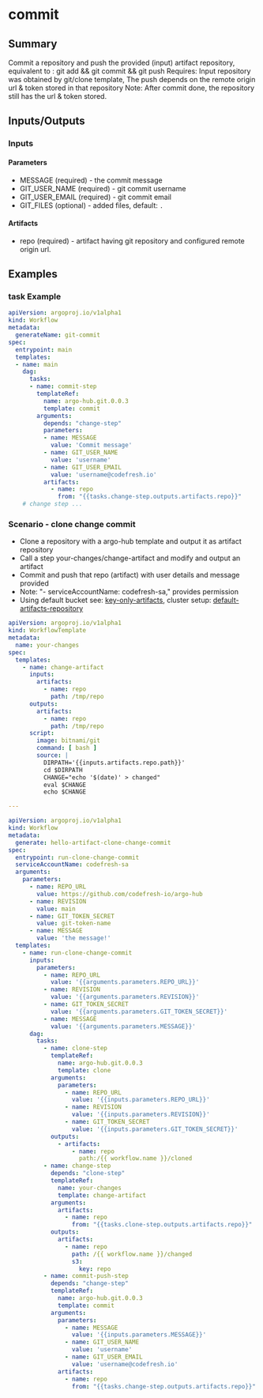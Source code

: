 # commit

## Summary
Commit a repository and push the provided (input) artifact repository, equivalent to : git add && git commit && git push 
Requires: Input repository was obtained by git/clone template,  The push depends on the remote origin url & token stored in that repository
Note: After commit done, the repository still has the url & token stored.
## Inputs/Outputs
### Inputs
#### Parameters
* MESSAGE (required) - the commit message
* GIT_USER_NAME (required) - git commit username
* GIT_USER_EMAIL (required) - git commit email
* GIT_FILES (optional) - added files, default: `.`
#### Artifacts
* repo (required) - artifact having git repository and configured remote origin url.
## Examples

### task Example
```yaml
apiVersion: argoproj.io/v1alpha1
kind: Workflow
metadata:
  generateName: git-commit
spec:
  entrypoint: main
  templates:
  - name: main
    dag:
      tasks:
      - name: commit-step
        templateRef:
          name: argo-hub.git.0.0.3
          template: commit
        arguments:
          depends: "change-step"
          parameters:
          - name: MESSAGE
            value: 'Commit message'
          - name: GIT_USER_NAME
            value: 'username'
          - name: GIT_USER_EMAIL
            value: 'username@codefresh.io'
          artifacts:
            - name: repo
              from: "{{tasks.change-step.outputs.artifacts.repo}}"
    # change step ...  
```



### Scenario - clone change commit 
* Clone a repository with a argo-hub template and output it as artifact repository
* Call a step your-changes/change-artifact and modify and output an artifact
* Commit and push that repo (artifact) with user details and message provided
* Note: "- serviceAccountName: codefresh-sa," provides permission
* Using default bucket see: [key-only-artifacts](https://argoproj.github.io/argo-workflows/key-only-artifacts), cluster setup: [default-artifacts-repository](https://argoproj.github.io/argo-workflows/artifact-repository-ref)

```yaml
apiVersion: argoproj.io/v1alpha1
kind: WorkflowTemplate
metadata:
  name: your-changes
spec:
  templates:
    - name: change-artifact
      inputs:
        artifacts:
          - name: repo
            path: /tmp/repo
      outputs:
        artifacts:
          - name: repo
            path: /tmp/repo
      script:
        image: bitnami/git
        command: [ bash ]
        source: |
          DIRPATH='{{inputs.artifacts.repo.path}}'
          cd $DIRPATH
          CHANGE="echo '$(date)' > changed"
          eval $CHANGE
          echo $CHANGE

---

apiVersion: argoproj.io/v1alpha1
kind: Workflow
metadata:
  generate: hello-artifact-clone-change-commit
spec:
  entrypoint: run-clone-change-commit
  serviceAccountName: codefresh-sa
  arguments:
    parameters:
      - name: REPO_URL
        value: https://github.com/codefresh-io/argo-hub
      - name: REVISION
        value: main
      - name: GIT_TOKEN_SECRET
        value: git-token-name
      - name: MESSAGE
        value: 'the message!'
  templates:
    - name: run-clone-change-commit
      inputs:
        parameters:
          - name: REPO_URL
            value: '{{arguments.parameters.REPO_URL}}'
          - name: REVISION
            value: '{{arguments.parameters.REVISION}}'
          - name: GIT_TOKEN_SECRET
            value: '{{arguments.parameters.GIT_TOKEN_SECRET}}'
          - name: MESSAGE
            value: '{{arguments.parameters.MESSAGE}}'
      dag:
        tasks:
          - name: clone-step
            templateRef:
              name: argo-hub.git.0.0.3
              template: clone
            arguments:
              parameters:
                - name: REPO_URL
                  value: '{{inputs.parameters.REPO_URL}}'
                - name: REVISION
                  value: '{{inputs.parameters.REVISION}}'
                - name: GIT_TOKEN_SECRET
                  value: '{{inputs.parameters.GIT_TOKEN_SECRET}}'
            outputs:
              - artifacts:
                  - name: repo
                    path:/{{ workflow.name }}/cloned
          - name: change-step
            depends: "clone-step"
            templateRef:
              name: your-changes
              template: change-artifact
            arguments:
              artifacts:
                - name: repo
                  from: "{{tasks.clone-step.outputs.artifacts.repo}}"
            outputs:
              artifacts:
                - name: repo
                  path: /{{ workflow.name }}/changed
                  s3:
                    key: repo
          - name: commit-push-step
            depends: "change-step"
            templateRef:
              name: argo-hub.git.0.0.3
              template: commit
            arguments:
              parameters:
                - name: MESSAGE
                  value: '{{inputs.parameters.MESSAGE}}'
                - name: GIT_USER_NAME
                  value: 'username'
                - name: GIT_USER_EMAIL
                  value: 'username@codefresh.io'
              artifacts:
                - name: repo
                  from: "{{tasks.change-step.outputs.artifacts.repo}}"
```
